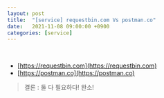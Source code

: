 ```yaml
---
layout: post
title:  "[service] requestbin.com Vs postman.co"
date:   2021-11-08 09:00:00 +0900
categories: [service]
---
```


<br>

* [https://requestbin.com](https://requestbin.com)
* [https://postman.co](https://postman.co)

> 결론 : 둘 다 필요하다! 완소!  

<br>